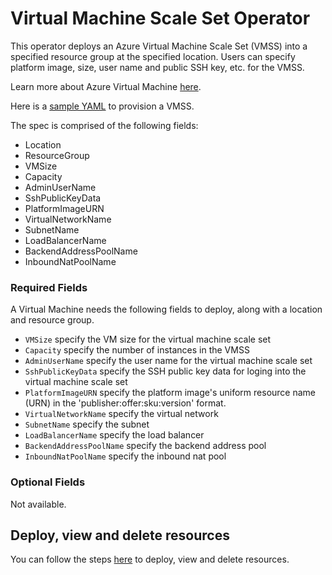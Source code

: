 # Virtual Machine Scale Set Operator

This operator deploys an Azure Virtual Machine Scale Set (VMSS) into a specified resource group at the specified location. Users can specify platform image, size, user name and public SSH key, etc. for the VMSS.

Learn more about Azure Virtual Machine [here](https://docs.microsoft.com/en-us/rest/api/compute/virtualmachinescalesets).

Here is a [sample YAML](/config/samples/azure_v1alpha1_azurevmscaleset.yaml) to provision a VMSS.

The spec is comprised of the following fields:

* Location
* ResourceGroup
* VMSize
* Capacity
* AdminUserName
* SshPublicKeyData
* PlatformImageURN
* VirtualNetworkName
* SubnetName
* LoadBalancerName
* BackendAddressPoolName
* InboundNatPoolName

### Required Fields

A Virtual Machine needs the following fields to deploy, along with a location and resource group.

* `VMSize` specify the VM size for the virtual machine scale set
* `Capacity` specify the number of instances in the VMSS
* `AdminUserName` specify the user name for the virtual machine scale set
* `SshPublicKeyData` specify the SSH public key data for loging into the virtual machine scale set
* `PlatformImageURN` specify the platform image's uniform resource name (URN) in the 'publisher:offer:sku:version' format.
* `VirtualNetworkName` specify the virtual network
* `SubnetName` specify the subnet
* `LoadBalancerName` specify the load balancer
* `BackendAddressPoolName` specify the backend address pool
* `InboundNatPoolName` specify the inbound nat pool

### Optional Fields

Not available.

## Deploy, view and delete resources

You can follow the steps [here](/docs/topics/resourceprovision.md) to deploy, view and delete resources.
